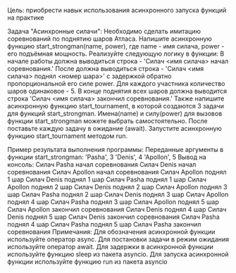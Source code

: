 Цель: приобрести навык использования асинхронного запуска функций на практике

Задача "Асинхронные силачи":
Необходимо сделать имитацию соревнований по поднятию шаров Атласа.
Напишите асинхронную функцию start_strongman(name, power), где name - имя силача, power - его подъёмная мощность. Реализуйте следующую логику в функции:
В начале работы должна выводиться строка - 'Силач <имя силача> начал соревнования.'
После должна выводиться строка - 'Силач <имя силача> поднял <номер шара>' с задержкой обратно пропорциональной его силе power. Для каждого участника количество шаров одинаковое - 5.
В конце поднятия всех шаров должна выводится строка 'Силач <имя силача> закончил соревнования.'
Также напишите асинхронную функцию start_tournament, в которой создаются 3 задачи для функций start_strongman. Имена(name) и силу(power) для вызовов функции start_strongman можете выбрать самостоятельно.
После поставьте каждую задачу в ожидание (await).
Запустите асинхронную функцию start_tournament методом run.

Пример результата выполнения программы:
Переданные аргументы в функции start_strongman:
'Pasha', 3
'Denis', 4
'Apollon', 5
Вывод на консоль:
Силач Pasha начал соревнования
Силач Denis начал соревнования
Силач Apollon начал соревнования
Силач Apollon поднял 1 шар
Силач Denis поднял 1 шар
Силач Pasha поднял 1 шар
Силач Apollon поднял 2 шар
Силач Denis поднял 2 шар
Силач Apollon поднял 3 шар
Силач Pasha поднял 2 шар
Силач Denis поднял 3 шар
Силач Apollon поднял 4 шар
Силач Pasha поднял 3 шар
Силач Apollon поднял 5 шар
Силач Apollon закончил соревнования
Силач Denis поднял 4 шар
Силач Denis поднял 5 шар
Силач Denis закончил соревнования
Силач Pasha поднял 4 шар
Силач Pasha поднял 5 шар
Силач Pasha закончил соревнования
Примечания:
Для обозначения асинхронной функции используйте оператор async.
Для постановки задачи в режим ожидания используйте оператор await.
Для задержки в асинхронной функции используйте функцию sleep из пакета asyncio.
Для запуска асинхронной функции используйте функцию run из пакета asyncio
